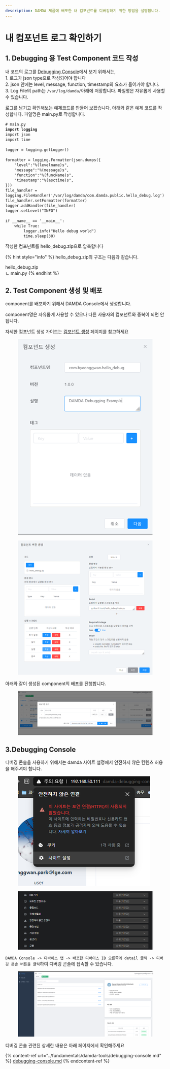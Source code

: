 ```yaml
---
description: DAMDA 제품에 배포한 내 컴포넌트를 디버깅하기 위한 방법을 설명합니다.
---
```


# 내 컴포넌트 로그 확인하기

## 1. Debugging 용 Test Component 코드 작성

내 코드의 로그를 [Debugging Console](../fundamentals/damda-tools/debugging-console.md)에서 보기 위해서는,\
&#x20;   1\.  로그가 json type으로 작성되어야 합니다\
&#x20;   2\. json 안에는 level, message, function, timestamp의 요소가 들어가야 합니다.\
&#x20;   3\. Log File의 path는 `/var/log/damda/`아래에 저장합니다. 파일명은 자유롭게 사용할 수 있습니다.

로그를 남기고 확인해보는 예제코드를 만들어 보겠습니다. 아래와 같은 예제 코드를 작성합니다. 파일명은 main.py로 작성합니다.

<pre class="language-python"><code class="lang-python"># main.py
<strong>import logging
</strong>import json
import time

logger = logging.getLogger()

formatter = logging.Formatter(json.dumps({
    "level":"%(levelname)s",
    "message":"%(message)s",
    "function":"%(funcName)s",
    "timestamp":"%(asctime)s",
}))
file_handler = logging.FileHandler('/var/log/damda/com.damda.public.hello_debug.log')
file_handler.setFormatter(formatter)
logger.addHandler(file_handler)
logger.setLevel("INFO")

if __name__ == '__main__':
    while True:
        logger.info("Hello debug world")
        time.sleep(30)</code></pre>

작성한 컴포넌트를 hello\_debug.zip으로 압축합니다

{% hint style="info" %}
hello\_debug.zip의 구조는 다음과 같습니다.&#x20;

hello\_debug.zip\
ㄴ main.py
{% endhint %}

## 2. Test Component 생성 및 배포

component를 배포하기 위해서 DAMDA Console에서 생성합니다.

component명은 자유롭게 사용할 수 있으나 다른 사용자의 컴포넌트와 중복이 되면 안됩니다.

자세한 컴포넌트 생성 가이드는 [컴포넌트 생성](../fundamentals/damda-cloud/undefined-1/undefined.md) 페이지를 참고하세요

<figure><img src="../.gitbook/assets/image (16) (2).png" alt=""><figcaption></figcaption></figure>

<figure><img src="../.gitbook/assets/image (8) (4).png" alt=""><figcaption></figcaption></figure>

아래와 같이 생성된 component의 배포를 진행합니다.

<figure><img src="../.gitbook/assets/image (10) (1) (1).png" alt=""><figcaption></figcaption></figure>

## 3.Debugging Console

디버깅 콘솔을 사용하기 위해서는 damda 사이트 설정에서 안전하지 않은 컨텐츠 허용을 해주셔야 합니다.

<figure><img src="../.gitbook/assets/image (10) (3).png" alt=""><figcaption></figcaption></figure>

<figure><img src="../.gitbook/assets/image (1) (8).png" alt=""><figcaption></figcaption></figure>

`DAMDA Console -> 디바이스 탭 -> 배포한 디바이스 ID 오른쪽에 detail 클릭 -> 디버깅 콘솔 버튼을 클릭`하여 디버깅 콘솔에 접속할 수 있습니다.

<figure><img src="../.gitbook/assets/image (3) (2).png" alt=""><figcaption></figcaption></figure>

디버깅 콘솔 관련된 상세한 내용은 아래 페이지에서 확인해주세요

{% content-ref url="../fundamentals/damda-tools/debugging-console.md" %}
[debugging-console.md](../fundamentals/damda-tools/debugging-console.md)
{% endcontent-ref %}
